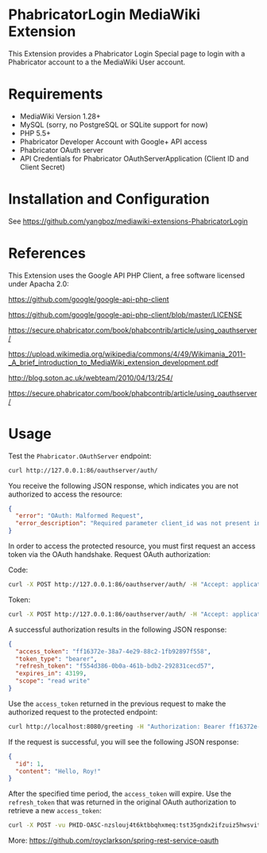 PhabricatorLogin MediaWiki Extension
=====================

This Extension provides a Phabricator Login Special page to login with a Phabricator account to a
the MediaWiki User account.

Requirements
==
* MediaWiki Version 1.28+
* MySQL (sorry, no PostgreSQL or SQLite support for now)
* PHP 5.5+
* Phabricator Developer Account with Google+ API access
* Phabricator OAuth server
* API Credentials for Phabricator OAuthServerApplication (Client ID and Client Secret)

Installation and Configuration
==
See https://github.com/yangboz/mediawiki-extensions-PhabricatorLogin


References
=======

This Extension uses the Google API PHP Client, a free software licensed under Apacha 2.0:

https://github.com/google/google-api-php-client

https://github.com/google/google-api-php-client/blob/master/LICENSE

https://secure.phabricator.com/book/phabcontrib/article/using_oauthserver/

https://upload.wikimedia.org/wikipedia/commons/4/49/Wikimania_2011-_A_brief_introduction_to_MediaWiki_extension_development.pdf

http://blog.soton.ac.uk/webteam/2010/04/13/254/

https://secure.phabricator.com/book/phabcontrib/article/using_oauthserver/

Usage
==

Test the `Phabricator.OAuthServer` endpoint:

```sh
curl http://127.0.0.1:86/oauthserver/auth/
```

You receive the following JSON response, which indicates you are not authorized to access the resource:

```json
{
  "error": "OAuth: Malformed Request",
  "error_description": "Required parameter client_id was not present in the request.OAuth Error Code: invalid_request"
}
```

In order to access the protected resource, you must first request an access token via the OAuth handshake. Request OAuth authorization:

Code:

```sh
curl -X POST http://127.0.0.1:86/oauthserver/auth/ -H "Accept: application/json" -d "client_id=PHID-OASC-nzslouj4t6ktbbqhxmeq&response_type=code&redirect_uri=http://127.0.0.1/Special:OAuth2Client/callback"
```

Token:

```sh
curl -X POST http://127.0.0.1:86/oauthserver/auth/ -H "Accept: application/json" -d "client_id=PHID-OASC-nzslouj4t6ktbbqhxmeq&client_secret=tst35gndx2ifzuiz5hwsvitaxuudwvhl&code=YOURCODE&grant_type=token&redirect_uri=http://127.0.0.1/Special:OAuth2Client/callback"
```


A successful authorization results in the following JSON response:

```json
{
  "access_token": "ff16372e-38a7-4e29-88c2-1fb92897f558",
  "token_type": "bearer",
  "refresh_token": "f554d386-0b0a-461b-bdb2-292831cecd57",
  "expires_in": 43199,
  "scope": "read write"
}
```

Use the `access_token` returned in the previous request to make the authorized request to the protected endpoint:

```sh
curl http://localhost:8080/greeting -H "Authorization: Bearer ff16372e-38a7-4e29-88c2-1fb92897f558"
```

If the request is successful, you will see the following JSON response:

```json
{
  "id": 1,
  "content": "Hello, Roy!"
}
```

After the specified time period, the `access_token` will expire. Use the `refresh_token` that was returned in the original OAuth authorization to retrieve a new `access_token`:

```sh
curl -X POST -vu PHID-OASC-nzslouj4t6ktbbqhxmeq:tst35gndx2ifzuiz5hwsvitaxuudwvhl http://localhost:8080/oauth/token -H "Accept: application/json" -d "grant_type=refresh_token&refresh_token=f554d386-0b0a-461b-bdb2-292831cecd57&client_secret=123456&client_id=clientapp"
```
More: https://github.com/royclarkson/spring-rest-service-oauth
